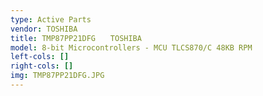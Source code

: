 ```yaml
---
type: Active Parts
vendor: TOSHIBA
title: TMP87PP21DFG　　TOSHIBA
model: 8-bit Microcontrollers - MCU TLCS870/C 48KB RPM
left-cols: []
right-cols: []
img: TMP87PP21DFG.JPG
---
```

